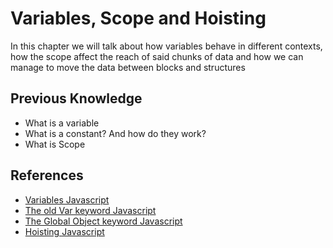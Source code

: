 # Variables, Scope and Hoisting

In this chapter we will talk about how variables behave in different contexts,
how the scope affect the reach of said chunks of data and how we can manage to
move the data between blocks and structures

## Previous Knowledge

* What is a variable
* What is a constant? And how do they work?
* What is Scope

## References

* [Variables Javascript](https://javascript.info/variables)
* [The old Var keyword Javascript](https://javascript.info/var)
* [The Global Object keyword Javascript](https://javascript.info/global-object)
* [Hoisting Javascript](https://developer.mozilla.org/en-US/docs/Glossary/Hoisting)

